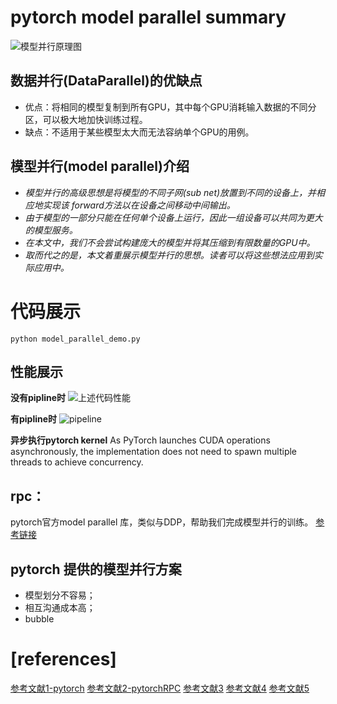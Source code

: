 # pytorch model parallel summary

![模型并行原理图](https://picx.zhimg.com/80/v2-528d241081fb4c35cde7c37c7bd51653_720w.webp?source=1940ef5c)

## 数据并行(DataParallel)的优缺点
- 优点：将相同的模型复制到所有GPU，其中每个GPU消耗输入数据的不同分区，可以极大地加快训练过程。
- 缺点：不适用于某些模型太大而无法容纳单个GPU的用例。

## 模型并行(model parallel)介绍
- *模型并行的高级思想是将模型的不同子网(sub net)放置到不同的设备上，并相应地实现该 forward方法以在设备之间移动中间输出。*
- *由于模型的一部分只能在任何单个设备上运行，因此一组设备可以共同为更大的模型服务。*
- *在本文中，我们不会尝试构建庞大的模型并将其压缩到有限数量的GPU中。*
- *取而代之的是，本文着重展示模型并行的思想。读者可以将这些想法应用到实际应用中。*

# 代码展示
```shell
python model_parallel_demo.py
```

## 性能展示
**没有pipline时**
![上述代码性能](https://pytorch.org/tutorials/_images/mp_vs_rn.png)

**有pipline时**
![pipeline](https://pytorch.org/tutorials/_images/mp_vs_rn_vs_pp.png)

**异步执行pytorch kernel**
As PyTorch launches CUDA operations asynchronously,
the implementation does not need to spawn multiple threads to achieve concurrency.

## rpc：
pytorch官方model parallel 库，类似与DDP，帮助我们完成模型并行的训练。
[参考链接](https://pytorch.org/tutorials/intermediate/rpc_tutorial.html)

## pytorch 提供的模型并行方案
- 模型划分不容易；
- 相互沟通成本高；
- bubble

# [references]
[参考文献1-pytorch](https://pytorch.org/tutorials/intermediate/model_parallel_tutorial.html)
[参考文献2-pytorchRPC](https://pytorch.org/tutorials/intermediate/rpc_tutorial.html)
[参考文献3](https://pytorch.org/tutorials/intermediate/rpc_param_server_tutorial.html)
[参考文献4](https://juejin.cn/post/7043601075307282462)
[参考文献5](https://pytorch.org/tutorials/intermediate/dist_pipeline_parallel_tutorial.html)
